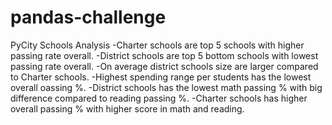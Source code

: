 # pandas-challenge
PyCity Schools Analysis
-Charter schools are top 5 schools with higher passing rate overall.
-District schools are top 5 bottom schools with lowest passing rate overall. 
-On average district schools size are larger compared to Charter schools. 
-Highest spending range per students has the lowest overall oassing %. 
-District schools has the lowest math passing % with big difference compared to reading passing %.
-Charter schools has higher overall passing % with higher score in math and reading.
